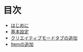 # 目次

- [はじめに](./chapter_1.md)
- [基本設定](./chapter_2.md)
- [クリエイティブモードタブの追加](./chapter_3.md)
- [Itemの追加](./chapter_4.md)
